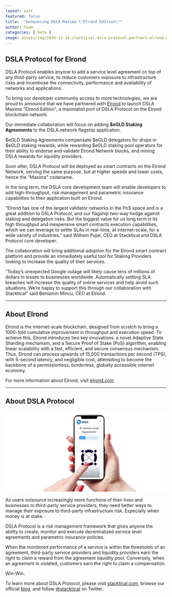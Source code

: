 ```yaml
---
layout: post
featured: false
title:  "Announcing DSLA Maxima \"Elrond Edition\""
author: Team
categories: [ beta ]
image: assets/img/2020-12-14-stacktical-dsla-protocol-partners-elrond-network-blockchain-cryptocurrency-defi.jpg
---
```


## DSLA Protocol for Elrond

DSLA Protocol enables anyone to add a service level agreement on top of any third-party service, to reduce customers exposure to infrastructure risks and incentivise the connectivity, performance and availability of networks and applications. 

To bring our developer community access to more technologies, we are proud to announce that we have partnered with [Elrond](https://elrond.com/) to launch DSLA Maxima "Elrond Edition", a maximalist port of DSLA Protocol on the Elrond blockchain network.

Our immediate collaboration will focus on adding **$eGLD Staking Agreements** to the DSLA.network flagship application. 

$eGLD Staking Agreements compensate $eGLD delegators for drops in $eGLD staking rewards, while rewarding $eGLD staking pool operators for their ability to endorse and validate Elrond Network blocks, and mining DSLA rewards for liquidity providers.

Soon after, DSLA Protocol will be deployed as smart contracts on the Elrond Network, serving the same purpose, but at higher speeds and lower costs, hence the "Maxima" codename.

In the long term, the DSLA core development team will enable developers to add high-throughput, risk management and parametric insurance capabilities to their application built on Elrond.

“Elrond has one of the largest validator networks in the PoS space and is a great addition to DSLA Protocol, and our flagship two-way hedge against staking and delegation risks. But the biggest value for us long term is its high throughput and inexpensive smart contracts execution capabilities, which we can leverage to settle SLAs in real-time, at internet-scale, for a wide variety of industries.” said Wilhem Pujar, CEO at Stacktical and DSLA Protocol core developer.

The collaboration will bring additional adoption for the Elrond smart contract platform and provide an immediately useful tool for Staking Providers looking to increase the quality of their services.

“Today’s unexpected Google outage will likely cause tens of millions of dollars in losses to businesses worldwide. Automatically settling SLA breaches will increase the quality of online services and help avoid such situations. We’re happy to support this through our collaboration with Stacktical” said Beniamin Mincu, CEO at Elrond.  

___

## About Elrond

Elrond is the internet-scale blockchain, designed from scratch to bring a 1000-fold cumulative improvement in throughput and execution speed. To achieve this, Elrond introduces two key innovations: a novel Adaptive State Sharding mechanism, and a Secure Proof of Stake (PoS) algorithm, enabling linear scalability with a fast, efficient, and secure consensus mechanism. Thus, Elrond can process upwards of 15,000 transactions per second (TPS), with 6-second latency, and negligible cost, attempting to become the backbone of a permissionless, borderless, globally accessible internet economy.

For more information about Elrond, visit [elrond.com](https://elrond.com/)

___

## About DSLA Protocol
![DSLA Protocol, Elrond Edition](/assets/img/dsla-network_square-hand-shot-social_elrond.png)

As users outsource increasingly more functions of their lives and businesses to third-party service providers, they need better ways to manage their exposure to third-party infrastructure risk. Especially when money is at stake.

DSLA Protocol is a risk management framework that gives anyone the ability to create, monitor and execute decentralized service level agreements and parametric insurance policies.

When the monitored performance of a service is within the thresholds of an agreement, third-party service providers and liquidity providers earn the right to claim a reward from the agreement liquidity pool. Conversely, when an agreement is violated, customers earn the right to claim a compensation. 

Win-Win.

To learn more about DSLA Protocol, please visit [stacktical.com](https://stacktical.com), browse our official [blog](https://blog.stacktical.com), and follow [@stacktical](https://twitter.com/Stacktical) on Twitter.

